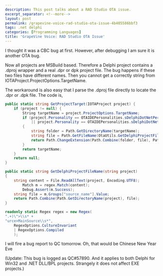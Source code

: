 ```yaml
---
description: This post talks about a RAD Studio OTA issue.
excerpt_separator: <!--more-->
layout: post
permalink: /grapevine-voice-rad-studio-ota-issue-4b405586bbf3
tags: .net delphi
categories: [Programming Languages]
title: 'GrapeVine Voice: RAD Studio OTA Issue'
---
```

I thought it was a CBC bug at first. However, after debugging I am sure it is another OTA bug.
<!--more-->

Now all projects are MSBuild based. Therefore a Delphi project contains a .dproj wrapper and a real .dpr or dpk project file. The bug happens if these two files have different names. Then you cannot get a correctly string from IOTAProject.ProjectOptions.TargetName.

The workaround is also easy that I parse the .dproj file directly to locate the .dpr or .dpk file. The code is,

``` csharp
public static string GetProjectTarget(IOTAProject project) {
    if (project != null) {
        String targetName = project.ProjectOptions.TargetName;
        if (project.Personality == OTAIDEPersonalities.sDelphiDotNetPersonality
            || project.Personality == OTAIDEPersonalities.sDelphiDotNetPersonality)
        {
            string folder = Path.GetDirectoryName(targetName);
            string file = Path.GetFileName(OtaUtils.GetDelphiProjectFileName(project.FileName));
            return Path.ChangeExtension(Path.Combine(folder, file), Path.GetExtension(targetName));
        }
        return targetName;
    }
    return null;
}

public static string GetDelphiProjectFileName(string project)
{
    string content = File.ReadAllText(project, Encoding.UTF8);
        Match m = regex.Match(content);
        Debug.Assert(m.Success);
    string file = m.Groups["source_name"].Value;
    return Path.Combine(Path.GetDirectoryName(project), file);
}

readonly static Regex regex = new Regex(
".+)\">\\s* +
"urce>MainSource\\s*",
    RegexOptions.CultureInvariant
    | RegexOptions.Compiled
    );
```

I will fire a bug report to QC tomorrow. Oh, that would be Chinese New Year Eve

(Update: This bug is logged as QC#57890. And it applies to both Delphi for Win32 and .NET DLL/BPL projects. Strangely it does not affect EXE projects.)
